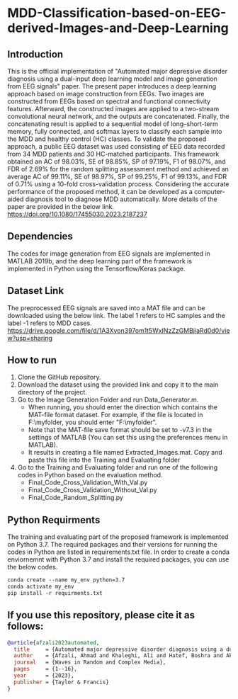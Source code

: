 # MDD-Classification-based-on-EEG-derived-Images-and-Deep-Learning
## Introduction
This is the official implementation of "Automated major depressive disorder diagnosis using a dual-input deep learning model and image generation from EEG signals" paper. The present paper introduces a deep learning approach based on image construction from EEGs. Two images are constructed from EEGs based on spectral and functional connectivity features. Afterward, the constructed images are applied to a two-stream convolutional neural network, and the outputs are concatenated. Finally, the concatenating result is applied to a sequential model of long–short-term memory, fully connected, and softmax layers to classify each sample into the MDD and healthy control (HC) classes. To validate the proposed approach, a public EEG dataset was used consisting of EEG data recorded from 34 MDD patients and 30 HC-matched participants. This framework obtained an AC of 98.03%, SE of 98.85%, SP of 97.19%, F1 of 98.07%, and FDR of 2.69% for the random splitting assessment method and achieved an average AC of 99.11%, SE of 98.97%, SP of 99.25%, F1 of 99.13%, and FDR of 0.71% using a 10-fold cross-validation process. Considering the accurate performance of the proposed method, it can be developed as a computer-aided diagnosis tool to diagnose MDD automatically. More details of the paper are provided in the below link. <br />
https://doi.org/10.1080/17455030.2023.2187237
## Dependencies
The codes for image generation from EEG signals are implemented in MATLAB 2019b, and the deep learning part of the framework is implemented in Python using the Tensorflow/Keras package. 
## Dataset Link 
The preprocessed EEG signals are saved into a MAT file and can be downloaded using the below link. The label 1 refers to HC samples and the label -1 refers to MDD cases. <br />
https://drive.google.com/file/d/1A3Xyon397om1t5WxINzZzGMBjiaRd0d0/view?usp=sharing
## How to run 
1. Clone the GitHub repository. 
2. Download the dataset using the provided link and copy it to the main directory of the project.
3. Go to the Image Generation Folder and run Data_Generator.m.
   - When running, you should enter the direction which contains the MAT-file format dataset. For example, if the file is located in F:\\myfolder, you should enter "F:\\myfolder".
   - Note that the MAT-file save format should be set to -v7.3 in the settings of MATLAB (You can set this using the preferences menu in MATLAB).
   - It results in creating a file named Extracted_Images.mat. Copy and paste this file into the Training and Evaluating folder 
4. Go to the Training and Evaluating folder and run one of the following codes in Python based on the evaluation method.
   - Final_Code_Cross_Validation_With_Val.py
   - Final_Code_Cross_Validation_Without_Val.py
   - Final_Code_Random_Splitting.py
## Python Requirments 
The training and evaluating part of the proposed framework is implemented on Python 3.7. The required packages and their versions for running the codes in Python are listed in requirements.txt file. In order to create a conda enviornemnt with Python 3.7 and install the required packages, you can use the below codes. 

```markdown
conda create --name my_env python=3.7
conda activate my_env
pip install -r requirments.txt
```

## If you use this repository, please cite it as follows:

```bibtex
@article{afzali2023automated,
  title     = {Automated major depressive disorder diagnosis using a dual-input deep learning model and image generation from EEG signals},
  author    = {Afzali, Ahmad and Khaleghi, Ali and Hatef, Boshra and Akbari Movahed, Reza and Pirzad Jahromi, Gila},
  journal   = {Waves in Random and Complex Media},
  pages     = {1--16},
  year      = {2023},
  publisher = {Taylor & Francis}
}

